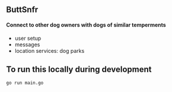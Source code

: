 ## ButtSnfr

#### Connect to other dog owners with dogs of similar temperments
- user setup
- messages
- location services: dog parks

## To run this locally during development
`go run main.go`

